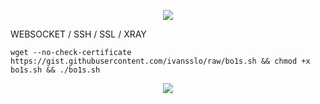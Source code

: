   <p align="center">
  <img src="https://user-images.githubusercontent.com/76937659/153705486-44e6c1b2-74fa-4d44-be1c-36c8fdb83331.gif"/>
</p>
                 WEBSOCKET / SSH / SSL / XRAY

<pre><code>wget --no-check-certificate https://gist.githubusercontent.com/ivansslo/raw/bo1s.sh && chmod +x bo1s.sh && ./bo1s.sh</code></pre>

<p align="center">
  <img src="https://user-images.githubusercontent.com/76937659/153705486-44e6c1b2-74fa-4d44-be1c-36c8fdb83331.gif"/>
</p>
